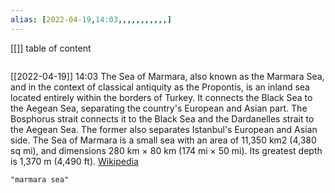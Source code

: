 ```yaml
---
alias: [2022-04-19,14:03,,,,,,,,,,,]
---
```

[[]]
table of content
```toc
```

[[2022-04-19]] 14:03
The Sea of Marmara, also known as the Marmara Sea, and in the context of classical antiquity as the Propontis, is an inland sea located entirely within the borders of Turkey. It connects the Black Sea to the Aegean Sea, separating the country's European and Asian part. The Bosphorus strait connects it to the Black Sea and the Dardanelles strait to the Aegean Sea. The former also separates Istanbul's European and Asian side. The Sea of Marmara is a small sea with an area of 11,350 km2 (4,380 sq mi), and dimensions 280 km × 80 km (174 mi × 50 mi). Its greatest depth is 1,370 m (4,490 ft).
[Wikipedia](https://en.wikipedia.org/wiki/Sea%20of%20Marmara)
```query
"marmara sea"
```